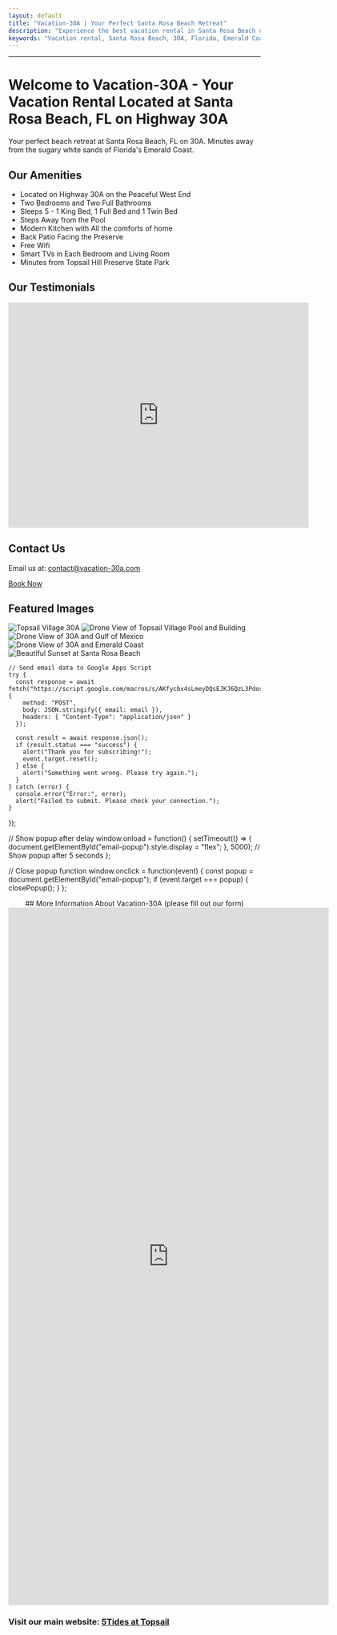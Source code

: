 ```yaml
---
layout: default
title: "Vacation-30A | Your Perfect Santa Rosa Beach Retreat"
description: "Experience the best vacation rental in Santa Rosa Beach on 30A. Enjoy luxurious amenities, peaceful surroundings, and direct access to Florida's Emerald Coast."
keywords: "Vacation rental, Santa Rosa Beach, 30A, Florida, Emerald Coast, beach retreat, family-friendly, luxury amenities"
---
```


---

# Welcome to Vacation-30A - Your Vacation Rental Located at Santa Rosa Beach, FL on Highway 30A

Your perfect beach retreat at Santa Rosa Beach, FL on 30A. Minutes away from the sugary white sands of Florida's Emerald Coast.

## Our Amenities
- Located on Highway 30A on the Peaceful West End
- Two Bedrooms and Two Full Bathrooms
- Sleeps 5 - 1 King Bed, 1 Full Bed and 1 Twin Bed
- Steps Away from the Pool
- Modern Kitchen with All the comforts of home
- Back Patio Facing the Preserve
- Free Wifi
- Smart TVs in Each Bedroom and Living Room
- Minutes from Topsail Hill Preserve State Park


## Our Testimonials
<iframe src="https://www.google.com/maps/embed?pb=!1m18!1m12!1m3!1d220545.80494094512!2d-86.05918728442042!3d30.26477764190027!2m3!1f0!2f0!3f0!3m2!1i1024!2i768!4f13.1!3m3!1m2!1s0x20b2a6733de11d6f%3A0x8d50d88867e4f1c4!2s5Tides!5e0!3m2!1sen!2sus!4v1735866600375!5m2!1sen!2sus" width="600" height="450" style="border:0;" allowfullscreen="" loading="lazy" referrerpolicy="no-referrer-when-downgrade"></iframe>


## Contact Us
Email us at: [contact@vacation-30a.com](mailto:5tidesfl@gmail.com)

<a href="https://www.airbnb.com/rooms/811737612454728329?source_impression_id=p3_1706392206_doHyVHsBGtePPOPP" class="button">
    Book Now
</a>


## Featured Images
![Topsail Village 30A](assets/images/web_412%20Topsail%20Village%20%20_31.jpg) 
![Drone View of Topsail Village Pool and Building](assets/images/web_412%20Topsail%20Village%20%20_32.jpg) 
![Drone View of 30A and Gulf of Mexico](assets/images/web_412%20Topsail%20Village%20%20_33.jpg) 
![Drone View of 30A and Emerald Coast](assets/images/web_412%20Topsail%20Village%20%20_34.jpg)
![Beautiful Sunset at Santa Rosa Beach](assets/images/SRB_Sunset_v1.JPG)

<div id="email-popup" class="popup">
  <div class="popup-content">
    <span class="popup-close" onclick="closePopup()">×</span>
    <h2>Stay Updated!</h2>
    <p>Sign up for the latest news, travel tips, and exclusive offers from Vacation-30A.</p>
    <form id="email-form">
      <input type="email" name="email" placeholder="Enter your email" required>
      <button type="submit">Subscribe</button>
    </form>
  </div>
</div>

<script>
  // Close popup function
  function closePopup() {
    document.getElementById("email-popup").style.display = "none";
  }

  // Handle form submission
  document.getElementById("email-form").addEventListener("submit", async function(event) {
    event.preventDefault();
    const email = event.target.email.value;

    try {
      const response = await fetch("https://script.google.com/macros/s/AKfycbx4sLmeyDQsEJKJ6QzL3PdosenvHpCVxxbEUsYXNej1_odJSZdUhuI5RFUFNONjJQmGPg/exec", {
        method: "POST",
        body: JSON.stringify({ email: email }),
        headers: { "Content-Type": "application/json" }
      });

      const result = await response.json();
      if (result.status === "success") {
        alert("Thank you for subscribing!");
        event.target.reset();
        closePopup(); // Close popup after successful submission
      } else {
        alert("Something went wrong. Please try again.");
      }
    } catch (error) {
      console.error("Error:", error);
      alert("Failed to submit. Please check your connection.");
    }
  });

  // Show popup after delay
  window.onload = function() {
    setTimeout(() => {
      document.getElementById("email-popup").style.display = "flex";
    }, 5000); // Show popup after 5 seconds
  };

  // Close popup when clicking outside the content
  window.onclick = function(event) {
    const popup = document.getElementById("email-popup");
    if (event.target === popup) {
      closePopup();
    }
  };
</script>

    // Send email data to Google Apps Script
    try {
      const response = await fetch("https://script.google.com/macros/s/AKfycbx4sLmeyDQsEJKJ6QzL3PdosenvHpCVxxbEUsYXNej1_odJSZdUhuI5RFUFNONjJQmGPg/exec", {
        method: "POST",
        body: JSON.stringify({ email: email }),
        headers: { "Content-Type": "application/json" }
      });

      const result = await response.json();
      if (result.status === "success") {
        alert("Thank you for subscribing!");
        event.target.reset();
      } else {
        alert("Something went wrong. Please try again.");
      }
    } catch (error) {
      console.error("Error:", error);
      alert("Failed to submit. Please check your connection.");
    }
  });

  // Show popup after delay
  window.onload = function() {
    setTimeout(() => {
      document.getElementById("email-popup").style.display = "flex";
    }, 5000); // Show popup after 5 seconds
  };

  // Close popup function
  window.onclick = function(event) {
   const popup = document.getElementById("email-popup");
   if (event.target === popup) {
     closePopup();
   }
};
</script>

<style>
  /* Popup styling */
  .popup {
    position: fixed;
    top: 0;
    left: 0;
    width: 100%;
    height: 100%;
    background: rgba(0, 0, 0, 0.5);
    display: none;
    justify-content: center;
    align-items: center;
    z-index: 999;
  }

  .popup-content {
    background: #fff;
    padding: 20px;
    border-radius: 10px;
    text-align: center;
    max-width: 400px;
    width: 90%;
  }

  .popup-close {
    position: absolute;
    top: 10px;
    right: 15px;
    font-size: 20px;
    cursor: pointer;
  }

  #email-form input {
    width: 80%;
    padding: 10px;
    margin: 10px 0;
  }

  #email-form button {
    padding: 10px 20px;
    background-color: #0073e6;
    color: #fff;
    border: none;
    border-radius: 5px;
    cursor: pointer;
  }

  #email-form button:hover {
    background-color: #005bb5;
  }
</style>



<div style="text-align: center;">
## More Information About Vacation-30A (please fill out our form)
</div>

<iframe src="https://docs.google.com/forms/d/e/1FAIpQLSd6xqATwH8-ZKf9176wsEocRiq504atIWmAFRiSTrABRurcMA/viewform?embedded=true" width="640" height="1394" frameborder="0" marginheight="0" marginwidth="0">Loading…</iframe>

### Visit our main website: [5Tides at Topsail](https://5tidesfl.com)
